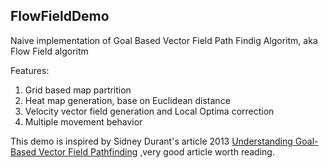 ## FlowFieldDemo
Naive implementation of Goal Based Vector Field Path Findig Algoritm, aka Flow Field algoritm

Features:
1. Grid based map partrition
2. Heat map generation, base on Euclidean distance
3. Velocity vector field generation and Local Optima correction
4. Multiple movement behavior

This demo is inspired by Sidney Durant's article 2013 [Understanding Goal-Based Vector Field Pathfinding](https://code.tutsplus.com/understanding-goal-based-vector-field-pathfinding--gamedev-9007t) ,very good article worth reading.

